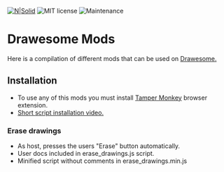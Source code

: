 [![N|Solid](https://dl.dropboxusercontent.com/s/oy06v7r8d871cr8/splitvice-banner.png?dl=0)](http://split-vice.com)
![MIT license](https://img.shields.io/badge/License-MIT-blue.svg)
![Maintenance](https://img.shields.io/badge/Maintained%3F-yes-green.svg)
# Drawesome  Mods
Here is a compilation of different mods that can be used on [Drawesome.](https://drawesome.uy)
## Installation
- To use any of this mods you must install [Tamper Monkey](https://chrome.google.com/webstore/detail/tampermonkey/dhdgffkkebhmkfjojejmpbldmpobfkfo?hl=es) browser extension.
- [Short script installation video.](https://dl.dropboxusercontent.com/s/5opxdl53vfczxuc/drawesome-mods-installation-demo.mp4?dl=0)
### Erase drawings
- As host, presses the users "Erase" button automatically.
- User docs included in erase_drawings.js script.
- Minified script without comments in erase_drawings.min.js